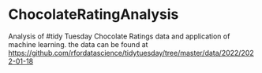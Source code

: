 # ChocolateRatingAnalysis
Analysis of #tidy Tuesday Chocolate Ratings data and application of machine learning.
the data can be found at https://github.com/rfordatascience/tidytuesday/tree/master/data/2022/2022-01-18

